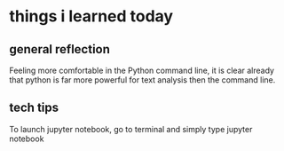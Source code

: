 # things i learned today 
 
## general reflection 

Feeling more comfortable in the Python command line, it is clear already that python is far more powerful for text analysis then the command line.

## tech tips

To launch jupyter notebook, go to terminal and simply type jupyter notebook